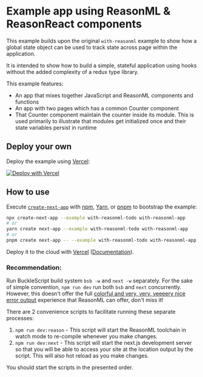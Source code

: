 # Example app using ReasonML & ReasonReact components

This example builds upon the original `with-reasonml` example to show how a
global state object can be used to track state across page within the application.

It is intended to show how to build a simple, stateful application using hooks
without the added complexity of a redux type library.

This example features:

- An app that mixes together JavaScript and ReasonML components and functions
- An app with two pages which has a common Counter component
- That Counter component maintain the counter inside its module. This is used
  primarily to illustrate that modules get initialized once and their state
  variables persist in runtime

## Deploy your own

Deploy the example using [Vercel](https://vercel.com?utm_source=github&utm_medium=readme&utm_campaign=next-example):

[![Deploy with Vercel](https://vercel.com/button)](https://vercel.com/new/git/external?repository-url=https://github.com/vercel/next.js/tree/canary/examples/with-reasonml-todo&project-name=with-reasonml-todo&repository-name=with-reasonml-todo)

## How to use

Execute [`create-next-app`](https://github.com/vercel/next.js/tree/canary/packages/create-next-app) with [npm](https://docs.npmjs.com/cli/init), [Yarn](https://yarnpkg.com/lang/en/docs/cli/create/), or [pnpm](https://pnpm.io) to bootstrap the example:

```bash
npx create-next-app --example with-reasonml-todo with-reasonml-app
# or
yarn create next-app --example with-reasonml-todo with-reasonml-app
# or
pnpm create next-app -- --example with-reasonml-todo with-reasonml-app
```

Deploy it to the cloud with [Vercel](https://vercel.com/new?utm_source=github&utm_medium=readme&utm_campaign=next-example) ([Documentation](https://nextjs.org/docs/deployment)).

### Recommendation:

Run BuckleScript build system `bsb -w` and `next -w` separately. For the sake
of simple convention, `npm run dev` run both `bsb` and `next` concurrently.
However, this doesn't offer the full [colorful and very, very, veeeery nice
error
output](https://reasonml.github.io/blog/2017/08/25/way-nicer-error-messages.html)
experience that ReasonML can offer, don't miss it!

There are 2 convenience scripts to facilitate running these separate processes:

1. `npm run dev:reason` - This script will start the ReasonML toolchain in
   watch mode to re-compile whenever you make changes.
2. `npm run dev:next` - This script will start the next.js development server
   so that you will be able to access your site at the location output by the
   script. This will also hot reload as you make changes.

You should start the scripts in the presented order.

